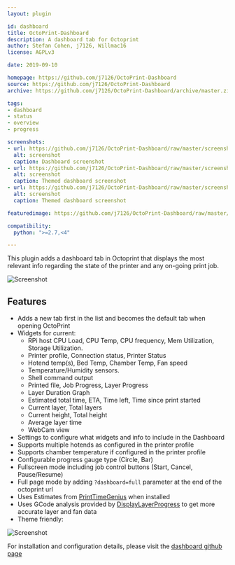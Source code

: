 ```yaml
---
layout: plugin

id: dashboard
title: OctoPrint-Dashboard
description: A dashboard tab for Octoprint
author: Stefan Cohen, j7126, Willmac16
license: AGPLv3

date: 2019-09-10

homepage: https://github.com/j7126/OctoPrint-Dashboard
source: https://github.com/j7126/OctoPrint-Dashboard
archive: https://github.com/j7126/OctoPrint-Dashboard/archive/master.zip

tags:
- dashboard
- status
- overview
- progress

screenshots:
- url: https://github.com/j7126/OctoPrint-Dashboard/raw/master/screenshot.png
  alt: screenshot
  caption: Dashboard screenshot
- url: https://github.com/j7126/OctoPrint-Dashboard/raw/master/screenshot-theme.png
  alt: screenshot
  caption: Themed dashboard screenshot
- url: https://github.com/j7126/OctoPrint-Dashboard/raw/master/screenshot-theme2.png
  alt: screenshot
  caption: Themed dashboard screenshot

featuredimage: https://github.com/j7126/OctoPrint-Dashboard/raw/master/screenshot.png

compatibility:
  python: ">=2.7,<4"

---
```

This plugin adds a  dashboard tab in Octoprint that displays the most relevant info regarding the state of the printer and any on-going print job.

![Screenshot](https://github.com/j7126/OctoPrint-Dashboard/raw/master/screenshot.png)

## Features

* Adds a new tab first in the list and becomes the default tab when opening OctoPrint
* Widgets for current:
    * RPi host CPU Load, CPU Temp, CPU frequency, Mem Utilization, Storage Utilization.   
    * Printer profile, Connection status, Printer Status
    * Hotend temp(s), Bed Temp, Chamber Temp, Fan speed
    * Temperature/Humidity sensors.
    * Shell command output 
    * Printed file, Job Progress, Layer Progress
    * Layer Duration Graph 
    * Estimated total time, ETA, Time left, Time since print started
    * Current layer, Total layers
    * Current height, Total height
    * Average layer time
    * WebCam view
* Settings to configure what widgets and info to include in the Dashboard
* Supports multiple hotends as configured in the printer profile
* Supports chamber temperature if configured in the printer profile
* Configurable progress gauge type (Circle, Bar)
* Fullscreen mode including job control buttons (Start, Cancel, Pause/Resume)
* Full page mode by adding `?dashboard=full` parameter at the end of the octoprint url
* Uses Estimates from [PrintTimeGenius](https://plugins.octoprint.org/plugins/PrintTimeGenius/) when installed
* Uses GCode analysis provided by [DisplayLayerProgress](https://plugins.octoprint.org/plugins/DisplayLayerProgress/) to get more accurate layer and fan data
* Theme friendly:

![Screenshot](https://github.com/j7126/OctoPrint-Dashboard/raw/master/screenshot-theme.png)


For installation and configuration details, please visit the [dashboard github page](https://github.com/j7126/OctoPrint-Dashboard) 
